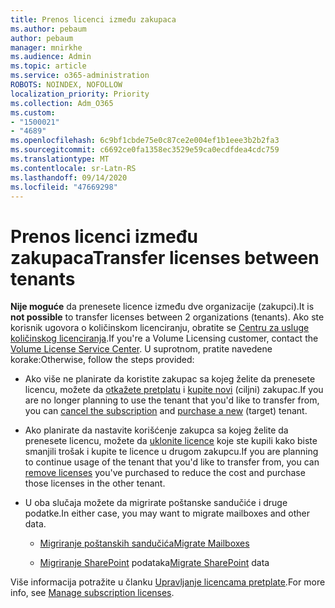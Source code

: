 ```yaml
---
title: Prenos licenci između zakupaca
ms.author: pebaum
author: pebaum
manager: mnirkhe
ms.audience: Admin
ms.topic: article
ms.service: o365-administration
ROBOTS: NOINDEX, NOFOLLOW
localization_priority: Priority
ms.collection: Adm_O365
ms.custom:
- "1500021"
- "4689"
ms.openlocfilehash: 6c9bf1cbde75e0c87ce2e004ef1b1eee3b2b2fa3
ms.sourcegitcommit: c6692ce0fa1358ec3529e59ca0ecdfdea4cdc759
ms.translationtype: MT
ms.contentlocale: sr-Latn-RS
ms.lasthandoff: 09/14/2020
ms.locfileid: "47669298"
---
```

# <a name="transfer-licenses-between-tenants"></a><span data-ttu-id="b3d25-102">Prenos licenci između zakupaca</span><span class="sxs-lookup"><span data-stu-id="b3d25-102">Transfer licenses between tenants</span></span>

<span data-ttu-id="b3d25-103">**Nije moguće** da prenesete licence između dve organizacije (zakupci).</span><span class="sxs-lookup"><span data-stu-id="b3d25-103">It is **not possible** to transfer licenses between 2 organizations (tenants).</span></span> <span data-ttu-id="b3d25-104">Ako ste korisnik ugovora o količinskom licenciranju, obratite se [Centru za usluge količinskog licenciranja](https://support.microsoft.com/help/4471406/how-to-contact-the-microsoft-volume-licensing-service-center).</span><span class="sxs-lookup"><span data-stu-id="b3d25-104">If you're a Volume Licensing customer, contact the [Volume License Service Center](https://support.microsoft.com/help/4471406/how-to-contact-the-microsoft-volume-licensing-service-center).</span></span> <span data-ttu-id="b3d25-105">U suprotnom, pratite navedene korake:</span><span class="sxs-lookup"><span data-stu-id="b3d25-105">Otherwise, follow the steps provided:</span></span> 

- <span data-ttu-id="b3d25-106">Ako više ne planirate da koristite zakupac sa kojeg želite da prenesete licencu, možete da [otkažete pretplatu](https://admin.microsoft.com/Adminportal/Home?source=applauncher#/subscriptions) i [kupite novi](https://products.office.com/compare-all-microsoft-office-products-b?rtc=1&activetab=tab:primaryr2) (ciljni) zakupac.</span><span class="sxs-lookup"><span data-stu-id="b3d25-106">If you are no longer planning to use the tenant that you'd like to transfer from, you can [cancel the subscription](https://admin.microsoft.com/Adminportal/Home?source=applauncher#/subscriptions) and [purchase a new](https://products.office.com/compare-all-microsoft-office-products-b?rtc=1&activetab=tab:primaryr2) (target) tenant.</span></span>

- <span data-ttu-id="b3d25-107">Ako planirate da nastavite korišćenje zakupca sa kojeg želite da prenesete licencu, možete da [uklonite licence](https://docs.microsoft.com/microsoft-365/commerce/licenses/buy-licenses?view=o365-worldwide) koje ste kupili kako biste smanjili trošak i kupite te licence u drugom zakupcu.</span><span class="sxs-lookup"><span data-stu-id="b3d25-107">If you are planning to continue usage of the tenant that you'd like to transfer from, you can [remove licenses](https://docs.microsoft.com/microsoft-365/commerce/licenses/buy-licenses?view=o365-worldwide) you've purchased to reduce the cost and purchase those licenses in the other tenant.</span></span>

- <span data-ttu-id="b3d25-108">U oba slučaja možete da migrirate poštanske sandučiće i druge podatke.</span><span class="sxs-lookup"><span data-stu-id="b3d25-108">In either case, you may want to migrate mailboxes and other data.</span></span>

    - [<span data-ttu-id="b3d25-109">Migriranje poštanskih sandučića</span><span class="sxs-lookup"><span data-stu-id="b3d25-109">Migrate Mailboxes</span></span>](https://docs.microsoft.com/Exchange/mailbox-migration/migrate-mailboxes-across-tenants)

    - <span data-ttu-id="b3d25-110">[Migriranje SharePoint](https://aka.ms/modernSpoAdminCenter/CloudContentMigrations) podataka</span><span class="sxs-lookup"><span data-stu-id="b3d25-110">[Migrate SharePoint](https://aka.ms/modernSpoAdminCenter/CloudContentMigrations) data</span></span>

<span data-ttu-id="b3d25-111">Više informacija potražite u članku [Upravljanje licencama pretplate](https://docs.microsoft.com/microsoft-365/commerce/licenses/buy-licenses?view=o365-worldwide).</span><span class="sxs-lookup"><span data-stu-id="b3d25-111">For more info, see [Manage subscription licenses](https://docs.microsoft.com/microsoft-365/commerce/licenses/buy-licenses?view=o365-worldwide).</span></span>

